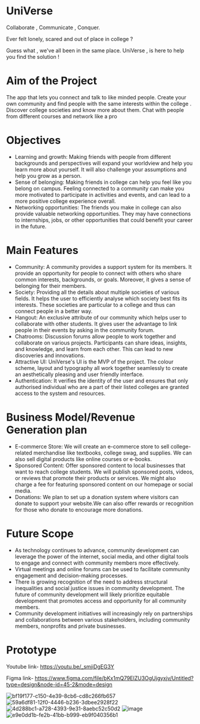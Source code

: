 # UniVerse
Collaborate , Communicate , Conquer.

Ever felt lonely, scared and out of place in college ?

Guess what , we've all been in the same place. UniVerse , is here to help you find the solution !

# Aim of the Project

The app that lets you connect and talk to like minded people. Create your own community and find people with the same interests within the college . Discover college societies and know more about them. Chat with people from different courses and network like a pro

# Objectives
- Learning and growth: Making friends with people from different backgrounds and perspectives will expand your worldview and help you learn more about yourself. It will also challenge your assumptions and help you grow as a person.
- Sense of belonging: Making friends in college can help you feel like you belong on campus. Feeling connected to a community can make you more motivated to participate in activities and events, and can lead to a more positive college experience overall.
- Networking opportunities: The friends you make in college can also provide valuable networking opportunities. They may have connections to internships, jobs, or other opportunities that could benefit your career in the future.

# Main Features
- Community: A community provides a support system for its members. It provide an opportunity for people to connect with others who share common interests, backgrounds, or goals. Moreover, it gives a sense of belonging for their members.
- Society: Providing all the details about multiple societies of various fields. It helps the user to efficiently analyse which society best fits its interests. These societies are particular to a college and thus can connect people in a better way.
- Hangout: An exclusive attribute of our community which helps user to collaborate with other students. It gives user the advantage to link people in their events by asking in the community forum.
- Chatrooms: Discussion forums allow people to work together and collaborate on various projects. Participants can share ideas, insights, and knowledge, and learn from each other. This can lead to new discoveries and innovations.
- Attractive UI: UniVerse's UI is the MVP of the project. The colour scheme, layout and typography all work together seamlessly to create an aesthetically pleasing and user friendly interface.
- Authentication: It verifies the identity of the user and ensures that only authorised individual who are a part of their listed colleges are granted access to the system and resources.

# Business Model/Revenue Generation plan
- E-commerce Store: We will create an e-commerce store to sell college-related merchandise like textbooks, college swag, and supplies. We can also sell digital products like online courses or e-books.
- Sponsored Content: Offer sponsored content to local businesses that want to reach college students. We will publish sponsored posts, videos, or reviews that promote their products or services. We might also charge a fee for featuring sponsored content on our homepage or social media.
- Donations: We plan to set up a donation system where visitors can donate to support your website.We can also offer rewards or recognition for those who donate to encourage more donations.

# Future Scope
- As technology continues to advance, community development can leverage the power of the internet, social media, and other digital tools to engage and connect with community members more effectively.
- Virtual meetings and online forums can be used to facilitate community engagement and decision-making processes.
- There is growing recognition of the need to address structural inequalities and social justice issues in community development. The future of community development will likely prioritize equitable development that promotes access and opportunity for all community members.
- Community development initiatives will increasingly rely on partnerships and collaborations between various stakeholders, including community members, nonprofits and private businesses.

# Prototype
Youtube link- https://youtu.be/_smjiDgEG3Y

Figma link- https://www.figma.com/file/bKx1mQ79ElZU3OgUjgyxjv/Untitled?type=design&node-id=45-2&mode=design

![bf19f177-c150-4e39-8cb6-cd8c266fb657](https://user-images.githubusercontent.com/128261285/232056927-1d172cca-ddcd-4ea6-9e10-10a1e5e091fe.jpg)
![59a6df81-12f0-4446-b236-3dbee2928f22](https://user-images.githubusercontent.com/128261285/232057130-91f4b60b-25e6-42c9-b2b1-54ce293cfb81.jpg)
![4d288bc1-a728-4393-9e31-8aebc52c50d2](https://user-images.githubusercontent.com/128261285/232057019-040c71cd-5249-43ee-853b-0cac9e5a8bdf.jpg)
![image](https://github.com/srish231/UniVerse/assets/116658078/5340fe11-e2e1-4243-a9a9-9d6bfca4ee6e)
![e9e0dd1b-fe2b-41bb-b999-eb9f040356b1](https://user-images.githubusercontent.com/128261285/232057085-f928fb3f-a37f-409a-9d9e-72ddde183995.jpg)
